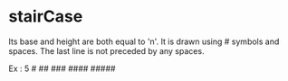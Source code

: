 # stairCase

Its base and height are both equal to 'n'. It is drawn using # symbols and spaces. The last line is not preceded by any spaces.

Ex : 5
        #
       ##
      ### 
     ####
    #####
